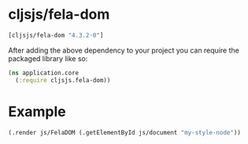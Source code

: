 # cljsjs/fela-dom

[](dependency)
```clojure
[cljsjs/fela-dom "4.3.2-0"]
```
[](/dependency)

After adding the above dependency to your project you can require the packaged library like so:

```clojure
(ns application.core
  (:require cljsjs.fela-dom))
```

# Example

```clojure
(.render js/FelaDOM (.getElementById js/document "my-style-node"))
```

